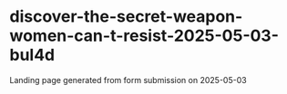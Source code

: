 # discover-the-secret-weapon-women-can-t-resist-2025-05-03-bul4d
Landing page generated from form submission on 2025-05-03
